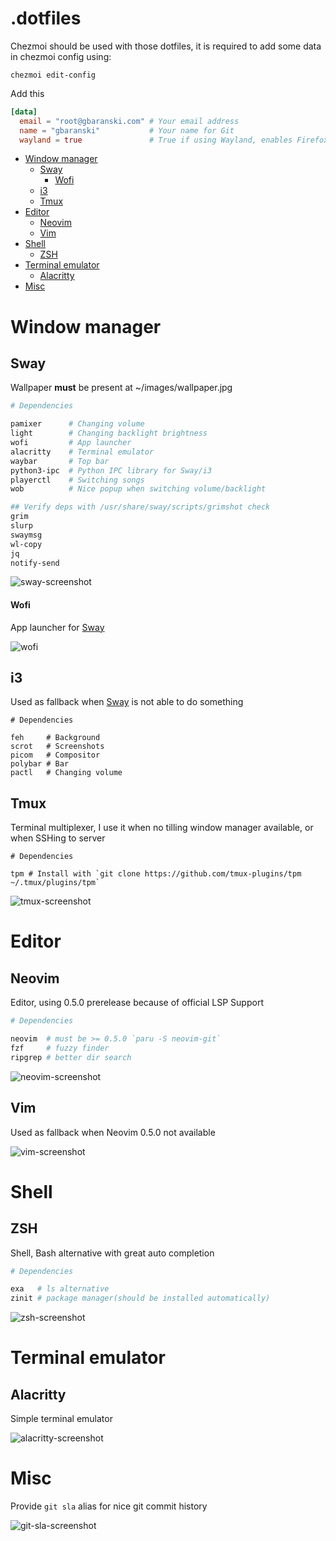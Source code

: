 # .dotfiles

Chezmoi should be used with those dotfiles, it is required to add some data in chezmoi config using:
```
chezmoi edit-config
```
Add this
```toml
[data]
  email = "root@gbaranski.com" # Your email address
  name = "gbaranski"           # Your name for Git
  wayland = true               # True if using Wayland, enables Firefox/Chromium native wayland support
```

- [Window manager](#window-manager)
  * [Sway](#sway)
      - [Wofi](#wofi)
  * [i3](#i3)
  * [Tmux](#tmux)
- [Editor](#editor)
  * [Neovim](#neovim)
  * [Vim](#vim)
- [Shell](#shell)
  * [ZSH](#zsh)
- [Terminal emulator](#terminal-emulator)
  * [Alacritty](#alacritty)
- [Misc](#misc)

# Window manager

## Sway

Wallpaper **must** be present at ~/images/wallpaper.jpg

```zsh
# Dependencies

pamixer      # Changing volume
light        # Changing backlight brightness
wofi         # App launcher
alacritty    # Terminal emulator
waybar       # Top bar
python3-ipc  # Python IPC library for Sway/i3
playerctl    # Switching songs
wob          # Nice popup when switching volume/backlight 

## Verify deps with /usr/share/sway/scripts/grimshot check 
grim
slurp
swaymsg
wl-copy
jq
notify-send
```

![sway-screenshot](sway.png)

#### Wofi

App launcher for [Sway](#sway)

![wofi](wofi.png)


## i3

Used as fallback when [Sway](#sway) is not able to do something

```
# Dependencies

feh     # Background
scrot   # Screenshots
picom   # Compositor 
polybar # Bar
pactl   # Changing volume
```

## Tmux

Terminal multiplexer, I use it when no tilling window manager available, or when SSHing to server

```
# Dependencies

tpm # Install with `git clone https://github.com/tmux-plugins/tpm ~/.tmux/plugins/tpm`
```

![tmux-screenshot](tmux.png)


# Editor

## Neovim

Editor, using 0.5.0 prerelease because of official LSP Support

```zsh
# Dependencies

neovim  # must be >= 0.5.0 `paru -S neovim-git`
fzf     # fuzzy finder
ripgrep # better dir search 
```

![neovim-screenshot](neovim.png)

## Vim

Used as fallback when Neovim 0.5.0 not available

![vim-screenshot](vim.png)

# Shell

## ZSH

Shell, Bash alternative with great auto completion

```zsh
# Dependencies

exa   # ls alternative
zinit # package manager(should be installed automatically)
```

![zsh-screenshot](zsh.png)

# Terminal emulator

## Alacritty

Simple terminal emulator

![alacritty-screenshot](alacritty.png)

# Misc

Provide `git sla` alias for nice git commit history

![git-sla-screenshot](gitsla.png)
